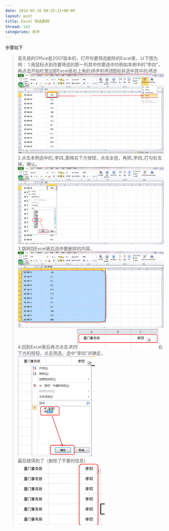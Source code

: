```yaml
---
date: 2014-05-18 00:25:22+00:00
layout: post
title: Excel 筛选删除
thread: 143
categories: 技术
---
```

步骤如下
>首先我的Office是2007版本的，打开你要筛选删除的Excel表，以下图为例：
> 1.用鼠标点到你要筛选的那一列其中你要选中的例如本例中的“李四”，再点击开始栏里边即Excel表右上角的*排序和筛选*图标并选中其中的*筛选* ![Step 1](/assets/Delete_1.jpg)
>2.点击本例选中的_李四_那格右下方按钮，点击全选，再把_李四_打勾处去掉，确认。![Step 1](/assets/Delete_2.jpg)
>3.跳转回Excel表后选中要删除的内容。![Step 1](/assets/Delete_3.jpg)
>4.回到Excel表后再次点击*李四*![Step 1](/assets/Delete_4.jpg)右下方的按钮，点击筛选，选中“李四”并确定，![Step 1](/assets/Delete_5.jpg)最后就得到了（删除了不要的信息）![Step 1](/assets/Delete_6.jpg)